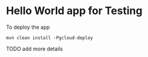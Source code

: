 # Hello World app for Testing

To deploy the app 
```
mvn clean install -Pgcloud-deploy
```

TODO add more details

